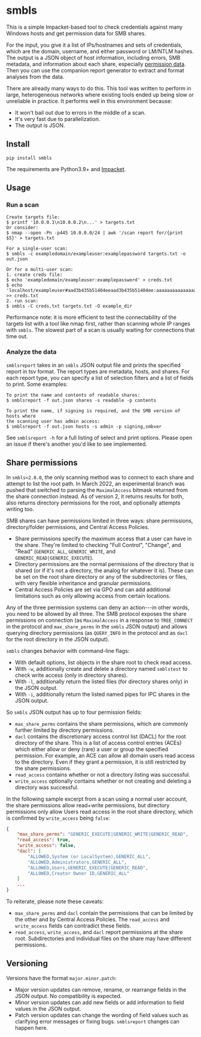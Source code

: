 # smbls

This is a simple Impacket-based tool to check credentials against many Windows hosts and get permission data for SMB shares.

For the input, you give it a list of IPs/hostnames and sets of credentials, which are the domain, username, and either password or LM/NTLM hashes. The output is a JSON object of host information, including errors, SMB metadata, and information about each share, especially [permission data](#share-permissions). Then you can use the companion report generator to extract and format analyses from the data.

There are already many ways to do this. This tool was written to perform in large, heterogeneous networks where existing tools ended up being slow or unreliable in practice. It performs well in this environment because:

- It won't bail out due to errors in the middle of a scan.
- It's very fast due to parallelization.
- The output is JSON.

## Install

`pip install smbls`

The requirements are Python3.9+ and [Impacket](https://github.com/fortra/impacket).

## Usage

### Run a scan

```
Create targets file:
$ printf '10.0.0.1\n10.0.0.2\n...' > targets.txt
Or consider:
$ nmap --open -Pn -p445 10.0.0.0/24 | awk '/scan report for/{print $5}' > targets.txt

For a single-user scan:
$ smbls -c exampledomain/exampleuser:examplepassword targets.txt -o out.json

Or for a multi-user scan:
1. create creds file:
$ echo 'exampledomain/exampleuser:examplepassword' > creds.txt
$ echo 'localhost/exampleuser#aad3b435b51404eeaad3b435b51404ee:aaaaaaaaaaaaaaaaaaaaaaaaaaaaaaaa' >> creds.txt
2. run scan:
$ smbls -C creds.txt targets.txt -O example_dir
```

Performance note: it is more efficient to test the connectability of the targets list with a tool like nmap first, rather than scanning whole IP ranges with `smbls`. The slowest part of a scan is usually waiting for connections that time out.

### Analyze the data

`smblsreport` takes in an `smbls` JSON output file and prints the specified report in tsv format. The report types are metadata, hosts, and shares. For each report type, you can specify a list of selection filters and a list of fields to print. Some examples:

```
To print the name and contents of readable shares:
$ smblsreport -f out.json shares -s readable -p contents

To print the name, if signing is required, and the SMB version of hosts where
the scanning user has admin access:
$ smblsreport -f out.json hosts -s admin -p signing,smbver
```

See `smblsreport -h` for a full listing of select and print options. Please open an issue if there's another you'd like to see implemented.

## Share permissions

In `smbls<2.0.0`, the only scanning method was to connect to each share and attempt to list the root path. In March 2022, an experimental branch was pushed that switched to parsing the `MaximalAccess` bitmask returned from the share connection instead. As of version 2, it returns results for both, also returns directory permissions for the root, and optionally attempts writing too.

SMB shares can have permissions limited in three ways: share permissions, directory/folder permissions, and Central Access Policies.

- Share permissions specify the maximum access that a user can have in the share. They're limited to checking "Full Control", "Change", and "Read" (`GENERIC_ALL`, `GENERIC_WRITE`, and `GENERIC_READ|GENERIC_EXECUTE`).
- Directory permissions are the normal permissions of the directory that is shared (or if it's not a directory, the analog for whatever it is). These can be set on the root share directory or any of the subdirectories or files, with very flexible inheritance and granular permissions.
- Central Access Policies are set via GPO and can add additional limitations such as only allowing access from certain locations.

Any of the three permission systems can deny an action---in other words, you need to be allowed by all three. The SMB protocol exposes the share permissions on connection (as `MaximalAccess` in a response to `TREE_CONNECT` in the protocol and `max_share_perms` in the `smbls` JSON output) and allows querying directory permissions (as `QUERY_INFO` in the protocol and as `dacl` for the root directory in the JSON output).

`smbls` changes behavior with command-line flags:

- With default options, list objects in the share root to check read access.
- With `-w`, additionally create and delete a directory named `smblstest` to check write access (only in directory shares).
- With `-l`, additionally return the listed files (for directory shares only) in the JSON output.
- With `-i`, additionally return the listed named pipes for IPC shares in the JSON output.

So `smbls` JSON output has up to four permission fields:

- `max_share_perms` contains the share permissions, which are commonly further limited by directory permissions.
- `dacl` contains the discretionary access control list (DACL) for the root directory of the share. This is a list of access control entries (ACEs) which either allow or deny (rare) a user or group the specified permission. For example, an ACE can allow all domain users read access to the directory. Even if they grant a permission, it is still restricted by the share permissions.
- `read_access` contains whether or not a directory listing was successful.
- `write_access` optionally contains whether or not creating and deleting a directory was successful.

In the following sample excerpt from a scan using a normal user account, the share permissions allow read+write permissions, but directory permissions only allow Users read access in the root share directory, which is confirmed by `write_access` being `false`:

```JSON
{
    "max_share_perms": "GENERIC_EXECUTE|GENERIC_WRITE|GENERIC_READ",
    "read_access": true,
    "write_access": false,
    "dacl": [
        "ALLOWED,System (or LocalSystem),GENERIC_ALL",
        "ALLOWED,Administrators,GENERIC_ALL",
        "ALLOWED,Users,GENERIC_EXECUTE|GENERIC_READ",
        "ALLOWED,Creator Owner ID,GENERIC_ALL"
    ]
    ...
}
```

To reiterate, please note these caveats:

- `max_share_perms` and `dacl` contain the permissions that can be limited by the other and by Central Access Policies. The `read_access` and `write_access` fields can contradict these fields.
- `read_access`, `write_access`, and `dacl` report permissions at the share root. Subdirectories and individual files on the share may have different permissions.

## Versioning

Versions have the format `major.minor.patch`:

- Major version updates can remove, rename, or rearrange fields in the JSON output. No compatibility is expected.
- Minor version updates can add new fields or add information to field values in the JSON output.
- Patch version updates can change the wording of field values such as clarifying error messages or fixing bugs. `smblsreport` changes can happen here.
